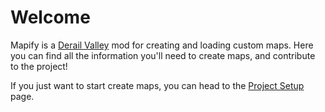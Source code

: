 # Welcome

Mapify is a [Derail Valley][derail-valley-website] mod for creating and loading custom maps.
Here you can find all the information you'll need to create maps, and contribute to the project!

If you just want to start create maps, you can head to the [Project Setup](creatingmaps/project-setup.md) page.

[derail-valley-website]: https://www.derailvalley.com/
